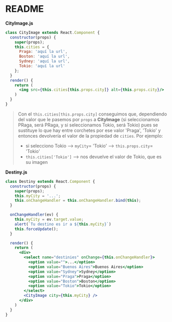 # README

**CityImage.js**

```jsx
class CityImage extends React.Component {
  constructor(props) {
    super(props);
    this.cities = {
      Praga: 'aquí la url',
      Boston: 'aquí la url',
      Sydney: 'aquí la url',
      Tokio: 'aquí la url'
    };
  }   
  render() {
    return (
      <img src={this.cities[this.props.city]} alt={this.props.city}/>
    )
  }
}
```

> Con el `this.cities[this.props.city]` conseguimos que, dependiendo del valor que le pasemos por `props` a **CityImage** (si seleccionamos PRaga, será PRaga, y si seleccionamos Tokio, será Tokio) pues se sustituye lo que hay entre corchetes por ese valor 'Praga', 'Tokio' y entonces devolvería el valor de la propiedad de `cities`. Por ejemplo:
>
> - si selecciono Tokio --> `myCity`= 'Tokio' --> `this.props.city`= 'Tokio'
> - `this.cities['Tokio']` --> nos devuelve el valor de Tokio, que es su imagen

**Destiny.js**

```jsx
class Destiny extends React.Component {
  constructor(props) {
    super(props);
    this.myCity = '...';
    this.onChangeHandler = this.onChangeHandler.bind(this);
  }

  onChangeHandler(ev) {
    this.myCity = ev.target.value;
    alert(`Tu destino es ir a ${this.myCity}`)
    this.forceUpdate();
  }

  render() {
    return (
      <div>
        <select name="destinies" onChange={this.onChangeHandler}>
          <option value="">...</option>
          <option value="Buenos Aires">Buenos Aires</option>
          <option value="Sydney">Sydney</option>
          <option value="Praga">Praga</option>
          <option value="Boston">Boston</option>
          <option value="Tokio">Tokio</option>
        </select>
        <CityImage city={this.myCity} />
      </div>
    )
  }
}
```

